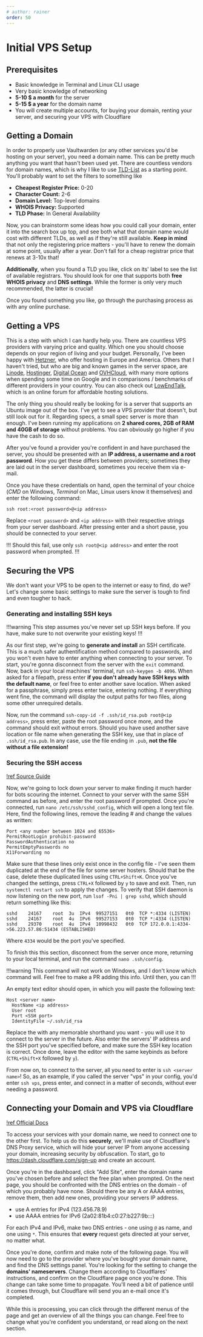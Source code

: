 ```yaml
---
# author: rainer
order: 50
---
```


# Initial VPS Setup

## Prerequisites
- Basic knowledge in Terminal and Linux CLI usage
- Very basic knowledge of networking
- **5-10 $ a month** for the server
- **5-15 $ a year** for the domain name
- You will create multiple accounts, for buying your domain, renting your server, and securing your VPS with Cloudflare

## Getting a Domain

In order to properly use Vaultwarden (or any other services you'd be hosting on your server), you need a domain name. This can be pretty much anything you want that hasn't been used yet. There are countless vendors for domain names, which is why I like to use [TLD-List](https://tld-list.com/) as a starting point. You'll probably want to set the filters to something like

- **Cheapest Register Price:** 0-20
- **Character Count:** 2-6
- **Domain Level:** Top-level domains
- **WHOIS Privacy:** Supported
- **TLD Phase:** In General Availability

Now, you can brainstorm some ideas how you could call your domain, enter it into the search box up top, and see both what that domain name would cost with different TLDs, as well as if they're still available. **Keep in mind** that not only the registering price matters - you'll have to renew the domain at some point, usually after a year. Don't fall for a cheap registrar price that renews at 3-10x that! 

**Additionally**, when you found a TLD you like, click on its' label to see the list of available registrars. You should look for one that supports both **free WHOIS privacy** and **DNS settings**. While the former is only very much recommended, the latter is crucial!

Once you found something you like, go through the purchasing process as with any online purchase.

## Getting a VPS

This is a step with which I can hardly help you. There are countless VPS providers with varying price and quality. Which one you should choose depends on your region of living and your budget. Personally, I've been happy with [Hetzner](https://www.hetzner.com/cloud), who offer hosting in Europe and America. Others that I haven't tried, but who are big and known games in the server space, are [Linode](https://www.linode.com/products/shared/), [Hostinger](https://www.hostinger.com/vps-hosting), [Digital Ocean](https://www.digitalocean.com/solutions/vps-hosting) and [OVHCloud](https://us.ovhcloud.com/vps/), with many more options when spending some time on Google and in comparisons / benchmarks of different providers in your country. You can also check out [LowEndTalk](https://lowendtalk.com/), which is an online forum for affordable hosting solutions. 

The only thing you should really be looking for is a server that supports an Ubuntu image out of the box. I've yet to see a VPS provider that doesn't, but still look out for it. Regarding specs, a small spec server is more than enough. I've been running my applications on **2 shared cores, 2GB of RAM and 40GB of storage** without problems. You can obviously go higher if you have the cash to do so.

After you've found a provider you're confident in and have purchased the server, you should be presented with an **IP address, a username and a root password**. How you get these differs between providers; sometimes they are laid out in the server dashboard, sometimes you receive them via e-mail. 

Once you have these credentials on hand, open the terminal of your choice (*CMD* on Windows, *Terminal* on Mac, Linux users know it themselves) and enter the following command:

```
ssh root:<root password>@<ip address>
```
   
Replace `<root password>` and `<ip address>` with their respective strings from your server dashboard. After pressing enter and a short pause, you should be connected to your server.

!!!
Should this fail, use only `ssh root@<ip address>` and enter the root password when prompted.
!!!

## Securing the VPS

We don't want your VPS to be open to the internet or easy to find, do we? Let's change some basic settings to make sure the server is tough to find and even tougher to hack.

### Generating and installing SSH keys

!!!warning
This step assumes you've never set up SSH keys before. If you have, make sure to not overwrite your existing keys!
!!!

As our first step, we're going to **generate and install** an SSH certificate. This is a much safer authentification method compared to passwords, and you won't even have to enter anything when connecting to your server. 
To start, you're gonna disconnect from the server with the `exit` command. Now, back in your local machines' terminal, run `ssh-keygen -b 4096`. When asked for a filepath, press enter **if you don't already have SSH keys with the default name**, or feel free to enter another save location. When asked for a passphrase, simply press enter twice, entering nothing.
If everything went fine, the command will display the output paths for two files, along some other unrequired details.

Now, run the command `ssh-copy-id -f .ssh/id_rsa.pub root@<ip address>`, press enter, paste the root password once more, and the command should exit without errors. Should you have used another save location or file name when generating the SSH key, use that in place of `.ssh/id_rsa.pub`. In any case, use the file ending in `.pub`, **not the file without a file extension!**

### Securing the SSH access

[!ref Source Guide](https://linuxize.com/post/how-to-change-ssh-port-in-linux/)

Now, we're going to lock down your server to make finding it much harder for bots scouring the internet. Connect to your server with the same SSH command as before, and enter the root password if prompted.
Once you're connected, run `nano /etc/ssh/sshd_config`, which will open a long text file. Here, find the following lines, remove the leading # and change the values as written:

```
Port <any number between 1024 and 65536>
PermitRootLogin prohibit-password
PasswordAuthentication no
PermitEmptyPasswords no
X11Forwarding no
```

Make sure that these lines only exist once in the config file - I've seen them duplicated at the end of the file for some server hosters. Should that be the case, delete these duplicated lines using `CTRL+Shift+K`. Once you've changed the settings, press `CTRL+X` followed by `y` to save and exit. Then, run `systemctl restart ssh` to apply the changes. 
To verify that SSH daemon is now listening on the new port, run `lsof -Pni | grep sshd`, which should return something like this:

```
sshd    24167    root  3u  IPv4  99527151   0t0  TCP *:4334 (LISTEN)
sshd    24167    root  4u  IPv6  99527153   0t0  TCP *:4334 (LISTEN)
sshd    29370    root  4u  IPv4  10998432   0t0  TCP 172.0.0.1:4334->56.223.57.86:51434 (ESTABLISHED)
```

Where `4334` would be the port you've specified.

To finish this this section, disconnect from the server once more, returning to your local terminal, and run the command `nano .ssh/config`. 

!!!warning
This command will not work on Windows, and I don't know which command will. Feel free to make a PR adding this info. Until then, you can 
!!!

An empty text editor should open, in which you will paste the following text:

```
Host <server name>
  HostName <ip address>
  User root
  Port <SSH port>
  IdentityFile ~/.ssh/id_rsa
```

Replace the <server name> with any memorable shorthand you want - you will use it to connect to the server in the future. Also enter the servers' IP address and the SSH port you've specified before, and make sure the SSH key location is correct. Once done, leave the editor with the same keybinds as before (`CTRL+Shift+X` followed by `y`). 

From now on, to connect to the server, all you need to enter is `ssh <server name>`! So, as an example, if you called the server "vps" in your config, you'd enter `ssh vps`, press enter, and connect in a matter of seconds, without ever needing a password.

## Connecting your Domain and VPS via Cloudflare

[!ref Official Docs](https://developers.cloudflare.com/learning-paths/get-started/#live_website)

To access your services with your domain name, we need to connect one to the other first. To help us do this **securely**, we'll make use of Cloudflare's DNS Proxy service, which will hide your server IP from anyone accessing your domain, increasing security by obfuscation. To start, go to https://dash.cloudflare.com/sign-up and create an account.

Once you're in the dashboard, click "Add Site", enter the domain name you've chosen before and select the free plan when prompted. On the next page, you should be confronted with the DNS entries on the domain - of which you probably have none. Should there be any A or AAAA entries, remove them, then add new ones, providing your servers IP address. 

- use A entries for IPv4 (123.456.78.9)
- use AAAA entries for IPv6 (2a02:81b4:c0:27:b227:9b:::)

For each IPv4 and IPv6, make two DNS entries - one using `@` as name, and one using `*`. This ensures that **every** request gets directed at your server, no matter what.

Once you're done, confirm and make note of the following page. You will now need to go to the provider where you've bought your domain name, and find the DNS settings panel. You're looking for the setting to change the **domains' nameservers**. Change them according to Cloudflares' instructions, and confirm on the Cloudflare page once you're done. This change can take some time to propagate. You'll need a bit of patience until it comes through, but Cloudflare will send you an e-mail once it's completed.

While this is processing, you can click through the different menus of the page and get an overview of all the things you can change. Feel free to change what you're confident you understand, or read along on the next section.

